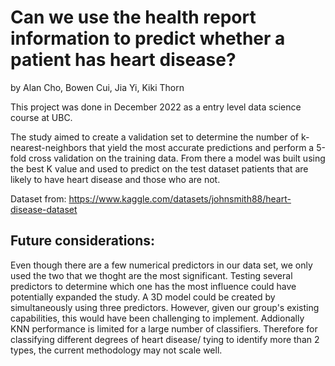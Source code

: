 # Can we use the health report information to predict whether a patient has heart disease?
by Alan Cho, Bowen Cui, Jia Yi, Kiki Thorn

This project was done in December 2022 as a entry level data science course at UBC.

The study aimed to create a validation set to determine the number of k-nearest-neighbors that yield the most accurate predictions and perform a 5-fold cross validation on the training data. From there a model was built using the best K value and used to predict on the test dataset patients that are likely to have heart disease and those who are not.

Dataset from: https://www.kaggle.com/datasets/johnsmith88/heart-disease-dataset

## Future considerations: 
Even though there are a few numerical predictors in our data set, we only used the two that we thoght are the most significant. Testing several predictors to determine which one has the most influence could have potentially expanded the study.  A 3D model could be created by simultaneously using three predictors. However, given our group's existing capabilities, this would have been challenging to implement. Addionally KNN performance is limited for a large number of classifiers. Therefore for classifying different degrees of heart disease/ tying to identify more than 2 types, the current methodology may not scale well.
